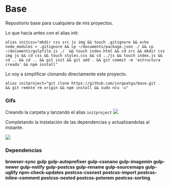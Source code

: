 # Base

Repositorio base para cualquiera de mis proyectos.

Lo que hacía antes con el alias init:

```alias initcss="mkdir css src js img && touch .gitignore && echo node_modules > .gitignore && cp ~/documents/package.json ./ && cp ~/documents/gulpfile.js ./  && touch index.html && cd src && mkdir css img js && cd css && touch styles.css && cd ../js && touch index.js && cd .. && cd .. && git init && git add . && git commit -m 'estructura creada' && npm install"```

Lo voy a simplificar clonando directamente este proyecto.

```alias initproject="git clone https://github.com/jorgeatgu/base.git . && git remote rm origin && npm install && sudo ncu -u"```

### Gifs

Creando la carpeta y lanzando el alias ```initproject```
  ![](https://github.com/jorgeatgu/base/blob/master/initproject-uno.gif)

Completando la instalación de las dependencias y actualizandolas al instante.

  ![](https://github.com/jorgeatgu/base/blob/master/initproject-dos.gif)

### Dependencias

**browser-sync**
**gulp**
**gulp-autoprefixer**
**gulp-cssnano**
**gulp-imagemin**
**gulp-newer**
**gulp-notify**
**gulp-postcss**
**gulp-rename**
**gulp-sourcemaps**
**gulp-uglify**
**npm-check-updates**
**postcss-cssnext**
**postcss-import**
**postcss-inline-comment**
**postcss-nested**
**postcss-pxtorem**
**postcss-sorting**
